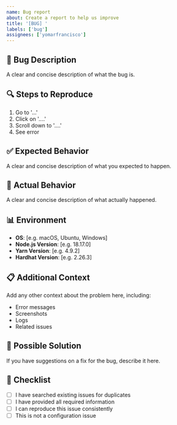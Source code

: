 ```yaml
---
name: Bug report
about: Create a report to help us improve
title: '[BUG] '
labels: ['bug']
assignees: ['yomarfrancisco']
---
```


## 🐛 Bug Description

A clear and concise description of what the bug is.

## 🔍 Steps to Reproduce

1. Go to '...'
2. Click on '....'
3. Scroll down to '....'
4. See error

## ✅ Expected Behavior

A clear and concise description of what you expected to happen.

## 📱 Actual Behavior

A clear and concise description of what actually happened.

## 📊 Environment

- **OS**: [e.g. macOS, Ubuntu, Windows]
- **Node.js Version**: [e.g. 18.17.0]
- **Yarn Version**: [e.g. 4.9.2]
- **Hardhat Version**: [e.g. 2.26.3]

## 📋 Additional Context

Add any other context about the problem here, including:
- Error messages
- Screenshots
- Logs
- Related issues

## 🔧 Possible Solution

If you have suggestions on a fix for the bug, describe it here.

## 📝 Checklist

- [ ] I have searched existing issues for duplicates
- [ ] I have provided all required information
- [ ] I can reproduce this issue consistently
- [ ] This is not a configuration issue
